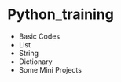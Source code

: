 <h1> Python_training </h1>
<ul>
<li> Basic Codes </li>
<li> List </li>
<li> String </li>
<li> Dictionary </li>
<li> Some Mini Projects </li>
  </ul>
